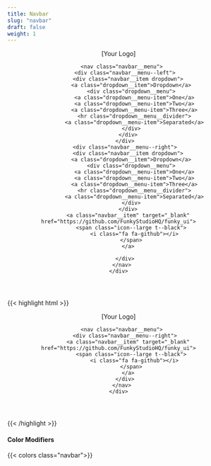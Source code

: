 ```yaml
---
title: Navbar
slug: "navbar"
draft: false
weight: 1
---
```


<section>
  <header role="navbar" class="navbar--light-grey">
    <div class="container">
      <div class="navbar__brand">
        <a class="navbar__item">[Your Logo]</a>
        <div class="navbar__burger">
          <span></span>
          <span></span>
          <span></span>
        </div>
      </div>

      <nav class="navbar__menu">
        <div class="navbar__menu--left">
          <div class="navbar__item dropdown">
            <a class="dropdown__item">Dropdown</a>
            <div class="dropdown__menu">
              <a class="dropdown__menu-item">One</a>
              <a class="dropdown__menu-item">Two</a>
              <a class="dropdown__menu-item">Three</a>
              <hr class="dropdown__menu__divider">
              <a class="dropdown__menu-item">Separated</a>
            </div>
          </div>
        </div>
        <div class="navbar__menu--right">
          <div class="navbar__item dropdown">
            <a class="dropdown__item">Dropdown</a>
            <div class="dropdown__menu">
              <a class="dropdown__menu-item">One</a>
              <a class="dropdown__menu-item">Two</a>
              <a class="dropdown__menu-item">Three</a>
              <hr class="dropdown__menu__divider">
              <a class="dropdown__menu-item">Separated</a>
            </div>
          </div>
          <a class="navbar__item" target="_blank" href="https://github.com/FunkyStudioHQ/funky_ui">
            <span class="icon--large t--black">
              <i class="fa fa-github"></i>
            </span>
          </a>

        </div>
      </nav>
    </div>
  </header>
</section>

{{< highlight html >}}
<section>
  <header role="navbar" class="navbar">
    <div class="container">
      <div class="navbar__brand">
        <a class="navbar__item">[Your Logo]</a>
        <div class="navbar__burger">
          <span></span>
          <span></span>
          <span></span>
        </div>
      </div>

      <nav class="navbar__menu">
        <div class="navbar__menu--right">
          <a class="navbar__item" target="_blank" href="https://github.com/FunkyStudioHQ/funky_ui">
            <span class="icon--large t--black">
              <i class="fa fa-github"></i>
            </span>
          </a>
        </div>
      </nav>
    </div>
  </header>
</section>
{{< /highlight >}}

<section>
  <h4 class="t--center">Color Modifiers</h4>
  {{< colors class="navbar">}}
</section>
